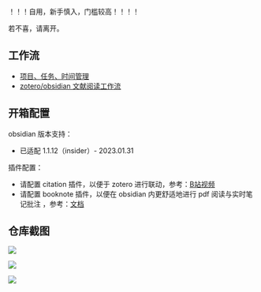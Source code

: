！！！自用，新手慎入，门槛较高！！！！  

若不喜，请离开。

## 工作流


- [项目、任务、时间管理](https://www.bilibili.com/video/BV1qx4y1u7YA/?spm_id_from=333.999.list.card_archive.click&vd_source=74800c66cbe4fa4a09dc66ef48ca037b)
- [zotero/obsidian 文献阅读工作流](https://www.bilibili.com/video/BV19Y411C7B4/?spm_id_from=333.999.list.card_archive.click&vd_source=74800c66cbe4fa4a09dc66ef48ca037b)

## 开箱配置

obsidian 版本支持：
  - 已适配 1.1.12（insider）- 2023.01.31

插件配置：
  - 请配置 citation 插件，以便于 zotero 进行联动，参考：[B站视频](https://www.bilibili.com/video/BV1W24y1Y7is/?spm_id_from=333.999.list.card_archive.click)
  - 请配置 booknote 插件，以便在 obsidian 内更舒适地进行 pdf 阅读与实时笔记批注 ，参考：[文档](https://kknwfe6755.feishu.cn/docs/doccnBfbtETItLHMmbDBGBRdPrh)



## 仓库截图

![](https://github.com/wuzhen97/obsidian-vault/blob/master/zob_attach/Pasted%20image%2020230130164229.png)

![](https://github.com/wuzhen97/obsidian-vault/blob/master/zob_attach/Pasted%20image%2020230130164159.png)


![](https://github.com/wuzhen97/obsidian-vault/blob/master/zob_attach/Pasted%20image%2020230130164731.png)
